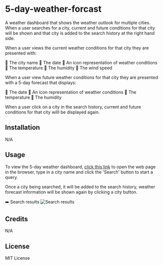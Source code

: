 # 5-day-weather-forcast
A weather dashboard that shows the weather outlook for multiple cities. When a user searches for a city, current and future conditions for that city will be shown and that city is added to the search history at the right hand side.

When a user views the current weather conditions for that city they are presented with:

:small_orange_diamond: The city name
:small_orange_diamond: The date
:small_orange_diamond: An icon representation of weather conditions
:small_orange_diamond: The temperature
:small_orange_diamond: The humidity
:small_orange_diamond: The wind speed

When a user view future weather conditions for that city they are presented with a 5-day forecast that displays:

:small_orange_diamond: The date
:small_orange_diamond: An icon representation of weather conditions
:small_orange_diamond: The temperature
:small_orange_diamond: The humidity

When a user click on a city in the search history, current and future conditions for that city willl be displayed again.

## Installation

N/A

## Usage

To view the 5-day weather dashboard, [click this link](https://edithlinpy.github.io/5-day-weather-forecast/) to open the web page in the browser, type in a city name and click the 'Search' button to start a query.

Once a city being searched, it will be added to the search history, weather forecast information will be shown again by clicking a city button.

:arrow_right: Search results
![Search results](https://github.com/edithlinpy/5-day-weather-forecast/blob/main/images/screen.jpg?raw=true)

## Credits

N/A

## License

MIT License